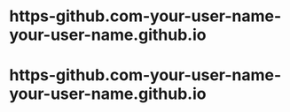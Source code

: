 # https-github.com-your-user-name-your-user-name.github.io
# https-github.com-your-user-name-your-user-name.github.io

